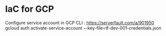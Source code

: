 # IaC for GCP

Configure service account in GCP CLI : https://serverfault.com/a/901950
gcloud auth activate-service-account --key-file=tf-dev-001-credentials.json
